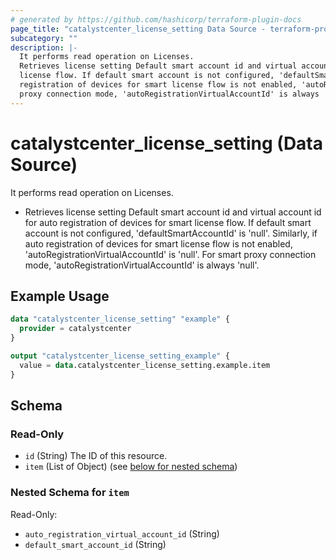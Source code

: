 ```yaml
---
# generated by https://github.com/hashicorp/terraform-plugin-docs
page_title: "catalystcenter_license_setting Data Source - terraform-provider-catalystcenter"
subcategory: ""
description: |-
  It performs read operation on Licenses.
  Retrieves license setting Default smart account id and virtual account id for auto registration of devices for smart
  license flow. If default smart account is not configured, 'defaultSmartAccountId' is 'null'. Similarly, if auto
  registration of devices for smart license flow is not enabled, 'autoRegistrationVirtualAccountId' is 'null'. For smart
  proxy connection mode, 'autoRegistrationVirtualAccountId' is always 'null'.
---
```


# catalystcenter_license_setting (Data Source)

It performs read operation on Licenses.

- Retrieves license setting Default smart account id and virtual account id for auto registration of devices for smart
license flow. If default smart account is not configured, 'defaultSmartAccountId' is 'null'. Similarly, if auto
registration of devices for smart license flow is not enabled, 'autoRegistrationVirtualAccountId' is 'null'. For smart
proxy connection mode, 'autoRegistrationVirtualAccountId' is always 'null'.

## Example Usage

```terraform
data "catalystcenter_license_setting" "example" {
  provider = catalystcenter
}

output "catalystcenter_license_setting_example" {
  value = data.catalystcenter_license_setting.example.item
}
```

<!-- schema generated by tfplugindocs -->
## Schema

### Read-Only

- `id` (String) The ID of this resource.
- `item` (List of Object) (see [below for nested schema](#nestedatt--item))

<a id="nestedatt--item"></a>
### Nested Schema for `item`

Read-Only:

- `auto_registration_virtual_account_id` (String)
- `default_smart_account_id` (String)
